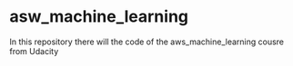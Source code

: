 # asw_machine_learning
In this repository there will the code of the aws_machine_learning cousre from Udacity
